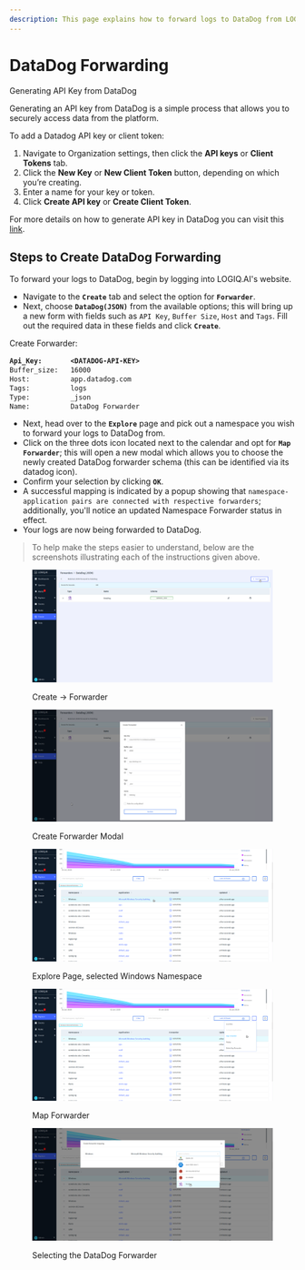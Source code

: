 ```yaml
---
description: This page explains how to forward logs to DataDog from LOGIQ.AI
---
```


# DataDog Forwarding

Generating API Key from DataDog

Generating an API key from DataDog is a simple process that allows you to securely access data from the platform.

To add a Datadog API key or client token:

1. Navigate to Organization settings, then click the **API keys** or **Client Tokens** tab.
2. Click the **New Key** or **New Client Token** button, depending on which you’re creating.
3. Enter a name for your key or token.
4. Click **Create API key** or **Create Client Token**.

For more details on how to generate API key in DataDog you can visit this [link](https://docs.datadoghq.com/account\_management/api-app-keys/).

## Steps to Create DataDog Forwarding

To forward your logs to DataDog, begin by logging into LOGIQ.AI's website.

* Navigate to the **`Create`** tab and select the option for **`Forwarder`**.
* Next, choose **`DataDog(JSON)`** from the available options; this will bring up a new form with fields such as `API Key`, `Buffer Size`, `Host` and `Tags`. Fill out the required data in these fields and click **`Create`**.

Create Forwarder:

<pre><code><strong>Api_Key:       &#x3C;DATADOG-API-KEY>
</strong>Buffer_size:   16000
Host:          app.datadog.com
Tags:          logs
Type:          _json
Name:          DataDog Forwarder
</code></pre>

* Next, head over to the **`Explore`** page and pick out a namespace you wish to forward your logs to DataDog from.
* Click on the three dots icon located next to the calendar and opt for **`Map Forwarder`**; this will open a new modal which allows you to choose the newly created DataDog forwarder schema (this can be identified via its datadog icon).
* Confirm your selection by clicking **`OK`**.
* A successful mapping is indicated by a popup showing that `namespace-application pairs are connected with respective forwarders`; additionally, you'll notice an updated Namespace Forwarder status in effect.
* Your logs are now being forwarded to DataDog.

> To help make the steps easier to understand, below are the screenshots illustrating each of the instructions given above.

<figure><img src="../.gitbook/assets/Screenshot from 2023-01-03 14-08-49.png" alt=""><figcaption><p>Create -> Forwarder</p></figcaption></figure>

<figure><img src="../.gitbook/assets/edited-pic.png" alt=""><figcaption><p>Create Forwarder Modal</p></figcaption></figure>

<figure><img src="../.gitbook/assets/Screenshot from 2023-01-03 14-09-39.png" alt=""><figcaption><p>Explore Page, selected Windows Namespace</p></figcaption></figure>

<figure><img src="../.gitbook/assets/Screenshot from 2023-01-03 14-09-53.png" alt=""><figcaption><p>Map Forwarder</p></figcaption></figure>

<figure><img src="../.gitbook/assets/Screenshot from 2023-01-03 14-12-11.png" alt=""><figcaption><p>Selecting the DataDog Forwarder</p></figcaption></figure>

